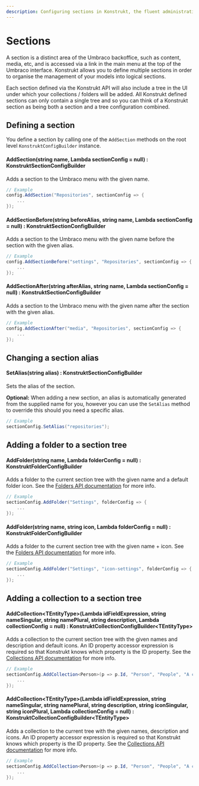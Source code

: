 ```yaml
---
description: Configuring sections in Konstrukt, the fluent administration panel builder for Umbraco.
---
```


# Sections

A section is a distinct area of the Umbraco backoffice, such as content, media, etc, and is accessed via a link in the main menu at the top of the Umbraco interface. Konstrukt allows you to define multiple sections in order to organise the management of your models into logical sections.

Each section defined via the Konstrukt API will also include a tree in the UI under which your collections / folders will be added. All Konstrukt defined sections can only contain a single tree and so you can think of a Konstrukt section as being both a section and a tree configuration combined.

## Defining a section

You define a section by calling one of the `AddSection` methods on the root level `KonstruktConfigBuilder` instance.

#### **AddSection(string name, Lambda sectionConfig = null) : KonstruktSectionConfigBuilder**

Adds a section to the Umbraco menu with the given name.

```csharp
// Example
config.AddSection("Repositories", sectionConfig => {
    ...
});
```

#### **AddSectionBefore(string beforeAlias, string name, Lambda sectionConfig = null) : KonstruktSectionConfigBuilder**

Adds a section to the Umbraco menu with the given name before the section with the given alias.

```csharp
// Example
config.AddSectionBefore("settings", "Repositories", sectionConfig => {
    ...
});
```

#### **AddSectionAfter(string afterAlias, string name, Lambda sectionConfig = null) : KonstruktSectionConfigBuilder**

Adds a section to the Umbraco menu with the given name after the section with the given alias.

```csharp
// Example
config.AddSectionAfter("media", "Repositories", sectionConfig => {
    ...
});
```

## Changing a section alias

#### **SetAlias(string alias) : KonstruktSectionConfigBuilder**

Sets the alias of the section.

**Optional:** When adding a new section, an alias is automatically generated from the supplied name for you, however you can use the `SetAlias` method to override this should you need a specific alias.

```csharp
// Example
sectionConfig.SetAlias("repositories");
```

## Adding a folder to a section tree

#### **AddFolder(string name, Lambda folderConfig = null) : KonstruktFolderConfigBuilder**

Adds a folder to the current section tree with the given name and a default folder icon. See the [Folders API documentation](folders.md) for more info.

```csharp
// Example
sectionConfig.AddFolder("Settings", folderConfig => {
    ...
});
```

#### **AddFolder(string name, string icon, Lambda folderConfig = null) : KonstruktFolderConfigBuilder**

Adds a folder to the current section tree with the given name + icon. See the [Folders API documentation](folders.md) for more info.

```csharp
// Example
sectionConfig.AddFolder("Settings", "icon-settings", folderConfig => {
    ...
});
```

## Adding a collection to a section tree

#### **AddCollection&lt;TEntityType&gt;(Lambda idFieldExpression, string nameSingular, string namePlural, string description, Lambda collectionConfig = null) : KonstruktCollectionConfigBuilder&lt;TEntityType&gt;**

Adds a collection to the current section tree with the given names and description and default icons. An ID property accessor expression is required so that Konstrukt knows which property is the ID property. See the [Collections API documentation](collections.md) for more info.

```csharp
// Example
sectionConfig.AddCollection<Person>(p => p.Id, "Person", "People", "A collection of people", collectionConfig => {
    ...
});
```

#### **AddCollection&lt;TEntityType&gt;(Lambda idFieldExpression, string nameSingular, string namePlural, string description, string iconSingular, string iconPlural, Lambda collectionConfig = null) : KonstruktCollectionConfigBuilder&lt;TEntityType&gt;**

Adds a collection to the current tree with the given names, description and icons. An ID property accessor expression is required so that Konstrukt knows which property is the ID property. See the [Collections API documentation](collections.md) for more info.

```csharp
// Example
sectionConfig.AddCollection<Person>(p => p.Id, "Person", "People", "A collection of people", "icon-umb-users", "icon-umb-users", collectionConfig => {
    ...
});
```
